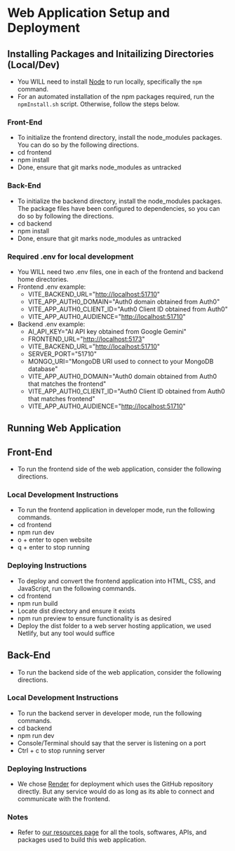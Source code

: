 # Web Application Setup and Deployment

## Installing Packages and Initailizing Directories (Local/Dev)

* You WILL need to install [Node](https://nodejs.org/en/download) to run locally, specifically the `npm` command.
* For an automated installation of the npm packages required, run the `npmInstall.sh` script. Otherwise, follow the steps below.


### Front-End

* To initialize the frontend directory, install the node_modules packages. You can do so by the following directions.
* cd frontend
* npm install
* Done, ensure that git marks node_modules as untracked

### Back-End

* To initialize the backend directory, install the node_modules packages. The package files have been configured to dependencies, so you can do so by following the directions.
* cd backend
* npm install
* Done, ensure that git marks node_modules as untracked

### Required .env for local development

* You WILL need two .env files, one in each of the frontend and backend home directories.
* Frontend .env example:
  * VITE_BACKEND_URL="<http://localhost:51710>"
  * VITE_APP_AUTH0_DOMAIN="Auth0 domain obtained from Auth0"
  * VITE_APP_AUTH0_CLIENT_ID="Auth0 Client ID obtained from Auth0"
  * VITE_APP_AUTH0_AUDIENCE="<http://localhost:51710>"
* Backend .env example:
  * AI_API_KEY="AI API key obtained from Google Gemini"
  * FRONTEND_URL="<http://localhost:5173>"
  * VITE_BACKEND_URL="<http://localhost:51710>"
  * SERVER_PORT="51710"
  * MONGO_URI="MongoDB URI used to connect to your MongoDB database"
  * VITE_APP_AUTH0_DOMAIN="Auth0 domain obtained from Auth0 that matches the frontend"
  * VITE_APP_AUTH0_CLIENT_ID="Auth0 Client ID obtained from Auth0 that matches frontend"
  * VITE_APP_AUTH0_AUDIENCE="<http://localhost:51710>"

## Running Web Application

## Front-End

* To run the frontend side of the web application, consider the following directions.

### Local Development Instructions

* To run the frontend application in developer mode, run the following commands.
* cd frontend
* npm run dev
* o + enter to open website
* q + enter to stop running

### Deploying Instructions

* To deploy and convert the frontend application into HTML, CSS, and JavaScript, run the following commands.
* cd frontend
* npm run build
* Locate dist directory and ensure it exists
* npm run preview to ensure functionality is as desired
* Deploy the dist folder to a web server hosting application, we used Netlify, but any tool would suffice

## Back-End

* To run the backend side of the web application, consider the following directions.

### Local Development Instructions

* To run the backend server in developer mode, run the following commands.
* cd backend
* npm run dev
* Console/Terminal should say that the server is listening on a port
* Ctrl + c to stop running server

### Deploying Instructions

* We chose [Render](https://dashboard.render.com/login) for deployment which uses the GitHub repository directly. But any service would do as long as its able to connect and communicate with the frontend.

### Notes
* Refer to [our resources page](https://github.com/IvanW5X/CS362-Winter2025-Team20-TalkTask/edit/main/documents/team-resources.md) for all the tools, softwares, APIs, and packages used to build this web application.


